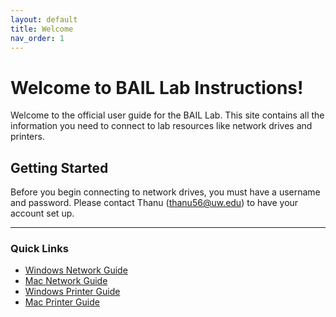 ```yaml
---
layout: default
title: Welcome
nav_order: 1
---
```


# Welcome to BAIL Lab Instructions!

Welcome to the official user guide for the BAIL Lab. This site contains all the information you need to connect to lab resources like network drives and printers.

## Getting Started

Before you begin connecting to network drives, you must have a username and password. Please contact Thanu (thanu56@uw.edu) to have your account set up.

---
### Quick Links

*   [Windows Network Guide](/network-guides/windows/)
*   [Mac Network Guide](/network-guides/mac/)
*   [Windows Printer Guide](/printer-guides/windows/)
*   [Mac Printer Guide](/printer-guides/mac/)



